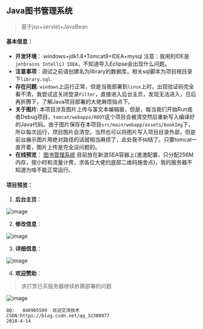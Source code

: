 ##                                 Java图书管理系统

> 基于jsp+servlet+JavaBean
#### 基本信息：

- **开发环境**： windows+jdk1.8+Tomcat9+IDEA+mysql
注意：我用的IDE是`jetbrains IntelliJ IDEA`，不知道导入Eclipse会出现什么问题。
- **注意事项**：调试之前请创建名为library的数据库，相关sql脚本为项目根目录下`library.sql`.
- **存在问题**: `windows`上运行正常，但是当我部署到`linux`上时，出现验证码完全看不清，我尝试这关闭登录`Filter`，直接进入后台主页，发现无法进入，日后再折腾下，了解Java项目部署的大佬麻烦指点下。
- **关于图片**: 本项目涉及图片上传与富文本编辑器，但是，每当我们开始Run或者Debug项目，`tomcat/webapps/ROOT`这个项目会被清空然后重新写入编译好的Java代码。由于图片保存在本项目`src/main/webapp/assets/bookImg`下，所以每次运行，项目图片会清空。当然也可以将图片写入项目目录外部，但是前台展示图片用绝对路径的话就相当麻烦了，此处我不纠结了。只要tomcat一直开着，图片上传是完全没问题的。
- **在线预览**： [图书管理系统](http://wustzy.applinzi.com) 目前放在新浪SEA容器上(渣渣配置，只分配256M内存，按小时和流量计费，求各位大佬扫底部二维码施舍点)，我的服务器不知道为啥不能正常运行。
#### 项目预览：


1. **后台主页**：


![image](https://github.com/Mrzyang/LibrarySystem/blob/master/src/main/webapp/assets/images/github/home.png)

2. **修改信息**：


![image](https://github.com/Mrzyang/LibrarySystem/blob/master/src/main/webapp/assets/images/github/update.png)

3. **详细信息**：


![image](https://github.com/Mrzyang/LibrarySystem/blob/master/src/main/webapp/assets/images/github/detail.png)


4. **欢迎赞助**：
> 求打赏已买服务器继续折腾部署的问题


![image](https://github.com/Mrzyang/LibrarySystem/blob/master/src/main/webapp/assets/images/github/alipay.png)

    QQ:   846965599  欢迎交流技术
    CSDN:https://blog.csdn.net/qq_32388977
    2018-4-14

